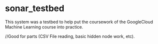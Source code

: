 # sonar_testbed

This system was a testbed to help put the coursework of the GoogleCloud Machine Learning course into practice. 


//Good for parts (CSV File reading, basic hidden node work, etc). 
